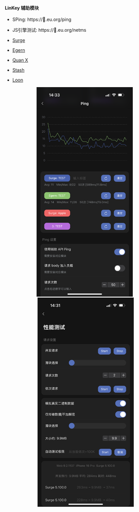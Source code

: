 #### LinKey 辅助模块
- SPing: https://🍉.eu.org/ping
- JS引擎测试: https://🍉.eu.org/netms

- [Surge](https://raw.githubusercontent.com/Keywos/rule/refs/heads/main/script/linkey/linkey.sgmodule)

- [Egern](https://raw.githubusercontent.com/Keywos/rule/refs/heads/main/script/linkey/linkey.egern)

- [Quan X](https://raw.githubusercontent.com/Keywos/rule/refs/heads/main/script/linkey/linkey.conf)

- [Stash](https://raw.githubusercontent.com/Keywos/rule/refs/heads/main/script/linkey/linkey.stoverride)

- [Loon](https://raw.githubusercontent.com/Keywos/rule/refs/heads/main/script/linkey/linkey.plugin)



<div align="center">
  <img src="png/P.PNG" alt="" width="300px" style="margin-right: 6px;" />
  <img src="png/J.PNG" alt="" width="300px" />
</div>
